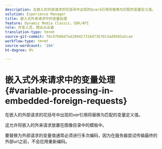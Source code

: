 ```yaml
---
description: 在嵌入的外部请求的花括号中出现的$var$引用将替换为匹配的变量定义值。
solution: Experience Manager
title: 嵌入式外来请求中的变量处理
feature: Dynamic Media Classic，SDK/API
role: 开发人员，商业从业者
translation-type: tm+mt
source-git-commit: f6c97606d7a4209427316d7367013ad9585a5cae
workflow-type: tm+mt
source-wordcount: '104'
ht-degree: 0%

---
```



# 嵌入式外来请求中的变量处理{#variable-processing-in-embedded-foreign-requests}

在嵌入的外部请求的花括号中出现的$var$引用将替换为匹配的变量定义值。

这允许将嵌入的外来请求放置在图像目录中的模板中。

要替换为外部请求的变量值通常必须进行多次编码，因为在服务器尝试传输最终的外部url之前，不会应用重新编码。
